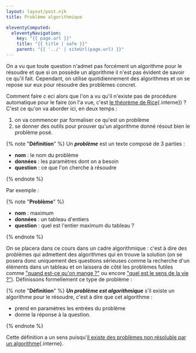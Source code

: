 ```yaml
---
layout: layout/post.njk
title: Problème algorithmique

eleventyComputed:
  eleventyNavigation:
    key: "{{ page.url }}"
    title: "{{ title | safe }}"
    parent: "{{ '../' | siteUrl(page.url) }}"
---
```



On a vu que toute question n'admet pas forcément un algorithme pour le résoudre et que si on possède un algorithme il n'est pas évident de savoir ce qu'il fait. Cependant, on utilise quotidiennement des algorithmes et on se repose sur eux pour résoudre des problèmes concret.

Comment faire c eci alors que l'on a vu qu'il n'existe pas de procédure automatique pour le faire (on l'a vue, c'est [le théorème de Rice](/bases-théoriques/arrêt-rice/#théorème-rice){.interne}) ? C'est ce qu'on va aborder ici, en deux temps :

1. on va commencer par formaliser ce qu'est un problème
2. se donner des outils pour prouver qu'un algorithme donné résout bien le problème posé.

{% note "**Définition**" %}
Un **_problème_** est un texte composé de 3 parties :

- **nom** : le nom du problème
- **données** : les paramètres dont on a besoin
- **question** : ce que l'on cherche à résoudre

{% endnote %}

Par exemple :

{% note "**Problème**" %}

- **nom** : maximum
- **données** : un tableau d'entiers
- **question** : quel est l'entier maximum du tableau ?

{% endnote %}

On se placera dans ce cours dans un cadre algorithmique : c'est à dire des problèmes qui admettent des algorithmes qui en trouve la solution (on se posera donc uniquement des questions sérieuses comme la recherche d'un éléments dans un tableau et on laissera de côté les problèmes futiles comme ["quand est-ce qu'on mange ?"](https://www.youtube.com/watch?v=WtetsFQHD9A) ou encore ["quel est le sens de la vie ?"](https://www.youtube.com/watch?v=LAwDWZoETk4)). Définissons formellement ce type de problème :

{% note "**Définition**" %}
**_Un problème est algorithmique_** s'il existe un algorithme pour le résoudre, c'est à dire que cet algorithme :

- prend en paramètres les entrées du problème
- donne la réponse à la question.

{% endnote %}

Cette définition a un sens puisqu'[il existe des problèmes non résoluble par un algorithme](../bases-théoriques/calculabilité#non-calculable){.interne}.
